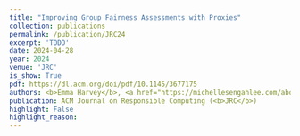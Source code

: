 ```yaml
---
title: "Improving Group Fairness Assessments with Proxies"
collection: publications
permalink: /publication/JRC24
excerpt: 'TODO'
date: 2024-04-28
year: 2024
venue: 'JRC'
is_show: True
pdf: https://dl.acm.org/doi/pdf/10.1145/3677175
authors: <b>Emma Harvey</b>, <a href="https://michellesengahlee.com/about-me/">Michelle Seng Ah Lee</a>, and <a href="https://www.cl.cam.ac.uk/~js573/">Jatinder Singh</a>
publication: ACM Journal on Responsible Computing (<b>JRC</b>)
highlight: False
highlight_reason: 
---
```

